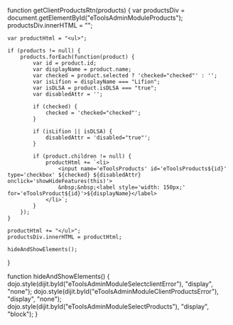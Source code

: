 function getClientProductsRtn(products) {
    var productsDiv = document.getElementById("eToolsAdminModuleProducts");
    productsDiv.innerHTML = "";

    var productHtml = "<ul>";

    if (products != null) {
        products.forEach(function(product) {
            var id = product.id;
            var displayName = product.name;
            var checked = product.selected ? 'checked="checked"' : '';
            var isLifion = displayName === "Lifion";
            var isDLSA = product.isDLSA === "true";
            var disabledAttr = '';

            if (checked) {
                checked = 'checked="checked"';
            }

            if (isLifion || isDLSA) {
                disabledAttr = 'disabled="true"';
            }

            if (product.children != null) {
                productHtml += `<li>
                    <input name='eToolsProducts' id='eToolsProducts${id}' type='checkbox' ${checked} ${disabledAttr} onclick='showHideFeatures(this)'>
                    &nbsp;&nbsp;<label style='width: 150px;' for='eToolsProduct${id}'>${displayName}</label>
                </li>`;
            }
        });
    }

    productHtml += "</ul>";
    productsDiv.innerHTML = productHtml;

    hideAndShowElements();
}

function hideAndShowElements() {
    dojo.style(dijit.byId("eToolsAdminModuleSelectclientError"), "display", "none");
    dojo.style(dijit.byId("eToolsAdminModuleClientProductsError"), "display", "none");
    dojo.style(dijit.byId("eToolsAdminModuleSelectProducts"), "display", "block");
}

